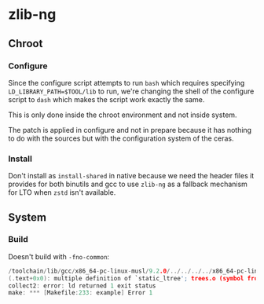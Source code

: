 # zlib-ng
## Chroot
### Configure
Since the configure script attempts to run `bash` which requires specifying `LD_LIBRARY_PATH=$TOOL/lib` to run, we're changing the shell of the configure script to `dash` which makes the script work exactly the same.

This is only done inside the chroot environment and not inside system.

The patch is applied in configure and not in prepare because it has nothing to do with the sources but with the configuration system of the ceras.
### Install
Don't install as `install-shared` in native because we need the header files it
provides for both binutils and gcc to use `zlib-ng` as a fallback mechanism for
LTO when `zstd` isn't available.
## System
### Build
Doesn't build with `-fno-common`:
```C
/toolchain/lib/gcc/x86_64-pc-linux-musl/9.2.0/../../../../x86_64-pc-linux-musl/bin/ld: deflate_quick.o (symbol from plugin): in function `deflate_quick':
(.text+0x0): multiple definition of `static_ltree'; trees.o (symbol from plugin):(.text+0x0): first defined here
collect2: error: ld returned 1 exit status
make: *** [Makefile:233: example] Error 1
```
